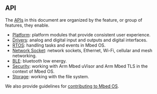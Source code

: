## API

The [APIs](/docs/v5.6/introduction/glossary.html) in this document are organized by the feature, or group of features, they enable.

- [Platform](/docs/v5.6/reference/platform.html): platform modules that provide consistent user experience.
- [Drivers](/docs/v5.6/reference/drivers.html): analog and digital input and outputs and digital interfaces.
- [RTOS](/docs/v5.6/reference/rtos.html): handling tasks and events in Mbed OS.
- [Network Socket](/docs/v5.6/reference/network-socket.html): network sockets, Ethernet, Wi-Fi, cellular and mesh networking.
- [BLE](/docs/v5.6/reference/ble.html): bluetooth low energy.
- [Security](/docs/v5.6/reference/security.html): working with Arm Mbed uVisor and Arm Mbed TLS in the context of Mbed OS.
- [Storage](/docs/v5.6/reference/storage.html): working with the file system.

We also provide guidelines for [contributing to Mbed OS](/docs/v5.6/reference/contributing.html).
